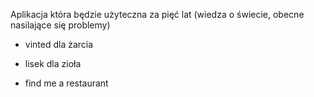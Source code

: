 Aplikacja która będzie użyteczna za pięć lat (wiedza o świecie, obecne nasilające się problemy)

- vinted dla żarcia

- lisek dla zioła

- find me a restaurant